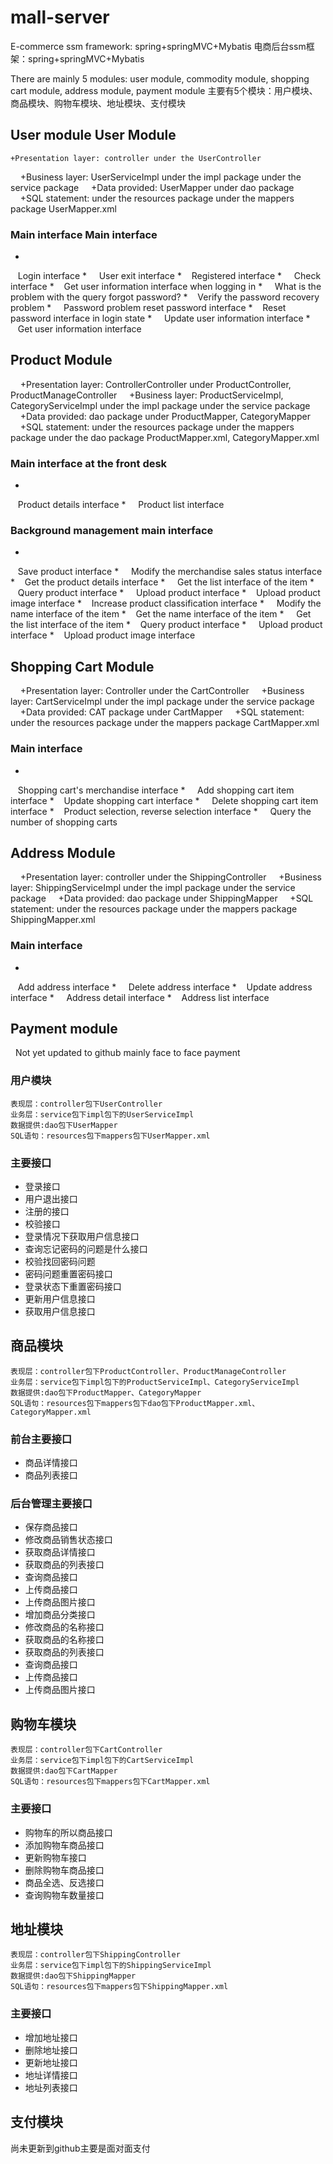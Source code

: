 # mall-server

E-commerce ssm framework: spring+springMVC+Mybatis
电商后台ssm框架：spring+springMVC+Mybatis

There are mainly 5 modules: user module, commodity module, shopping cart module, address module, payment module
主要有5个模块：用户模块、商品模块、购物车模块、地址模块、支付模块

## User module User Module

    +Presentation layer: controller under the UserController
    +Business layer: UserServiceImpl under the impl package under the service package
    +Data provided: UserMapper under dao package
    +SQL statement: under the resources package under the mappers package UserMapper.xml
### Main interface Main interface
*
   Login interface
*
    User exit interface
*
   Registered interface
*
    Check interface
*
   Get user information interface when logging in
*
    What is the problem with the query forgot password?
*
   Verify the password recovery problem
*
    Password problem reset password interface
*
   Reset password interface in login state
*
    Update user information interface
*
   Get user information interface
## Product Module
    +Presentation layer: ControllerController under ProductController, ProductManageController
    +Business layer: ProductServiceImpl, CategoryServiceImpl under the impl package under the service package
    +Data provided: dao package under ProductMapper, CategoryMapper
    +SQL statement: under the resources package under the mappers package under the dao package ProductMapper.xml, CategoryMapper.xml
### Main interface at the front desk
*
   Product details interface
*
    Product list interface
### Background management main interface
*
   Save product interface
*
    Modify the merchandise sales status interface
*
   Get the product details interface
*
    Get the list interface of the item
*
   Query product interface
*
    Upload product interface
*
   Upload product image interface
*
   Increase product classification interface
*
    Modify the name interface of the item
*
   Get the name interface of the item
*
    Get the list interface of the item
*
   Query product interface
*
    Upload product interface
*
   Upload product image interface
## Shopping Cart Module
    +Presentation layer: Controller under the CartController
    +Business layer: CartServiceImpl under the impl package under the service package
    +Data provided: CAT package under CartMapper
    +SQL statement: under the resources package under the mappers package CartMapper.xml
### Main interface
*
   Shopping cart's merchandise interface
*
    Add shopping cart item interface
*
   Update shopping cart interface
*
    Delete shopping cart item interface
*
   Product selection, reverse selection interface
*
    Query the number of shopping carts
## Address Module
    +Presentation layer: controller under the ShippingController
    +Business layer: ShippingServiceImpl under the impl package under the service package
    +Data provided: dao package under ShippingMapper
    +SQL statement: under the resources package under the mappers package ShippingMapper.xml
### Main interface
*
   Add address interface
*
    Delete address interface
*
   Update address interface
*
    Address detail interface
*
   Address list interface
## Payment module
  Not yet updated to github mainly face to face payment


### 用户模块

    表现层：controller包下UserController
    业务层：service包下impl包下的UserServiceImpl
    数据提供:dao包下UserMapper
    SQL语句：resources包下mappers包下UserMapper.xml
### 主要接口
*   
   登录接口
*
    用户退出接口
*   
   注册的接口
*
    校验接口
*   
   登录情况下获取用户信息接口
*
    查询忘记密码的问题是什么接口
*   
   校验找回密码问题
*
    密码问题重置密码接口
*   
   登录状态下重置密码接口
*
    更新用户信息接口
*   
   获取用户信息接口
## 商品模块
    表现层：controller包下ProductController、ProductManageController
    业务层：service包下impl包下的ProductServiceImpl、CategoryServiceImpl
    数据提供:dao包下ProductMapper、CategoryMapper
    SQL语句：resources包下mappers包下dao包下ProductMapper.xml、CategoryMapper.xml
### 前台主要接口
*   
   商品详情接口
*
    商品列表接口
### 后台管理主要接口
*   
   保存商品接口
*
    修改商品销售状态接口
*   
   获取商品详情接口
*
    获取商品的列表接口
*   
   查询商品接口
*
    上传商品接口  
*   
   上传商品图片接口
*   
   增加商品分类接口
*
    修改商品的名称接口
*   
   获取商品的名称接口
*
    获取商品的列表接口
*   
   查询商品接口
*
    上传商品接口  
*   
   上传商品图片接口
## 购物车模块
    表现层：controller包下CartController
    业务层：service包下impl包下的CartServiceImpl
    数据提供:dao包下CartMapper
    SQL语句：resources包下mappers包下CartMapper.xml
### 主要接口
*   
   购物车的所以商品接口
*
    添加购物车商品接口
*   
   更新购物车接口
*
    删除购物车商品接口
*   
   商品全选、反选接口
*
    查询购物车数量接口
## 地址模块
    表现层：controller包下ShippingController
    业务层：service包下impl包下的ShippingServiceImpl
    数据提供:dao包下ShippingMapper
    SQL语句：resources包下mappers包下ShippingMapper.xml
### 主要接口
*   
   增加地址接口
*
    删除地址接口
*   
   更新地址接口
*
    地址详情接口
*   
   地址列表接口
## 支付模块
  尚未更新到github主要是面对面支付







